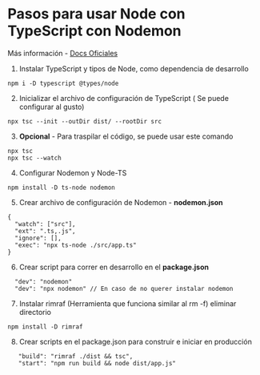 # Pasos para usar Node con TypeScript con Nodemon

Más información - [Docs Oficiales](https://nodejs.org/en/learn/getting-started/nodejs-with-typescript)

1. Instalar TypeScript y tipos de Node, como dependencia de desarrollo

```
npm i -D typescript @types/node
```

2. Inicializar el archivo de configuración de TypeScript ( Se puede configurar al gusto)

```
npx tsc --init --outDir dist/ --rootDir src
```

3. **Opcional** - Para traspilar el código, se puede usar este comando

```
npx tsc
npx tsc --watch
```

4. Configurar Nodemon y Node-TS

```
npm install -D ts-node nodemon
```

5. Crear archivo de configuración de Nodemon - **nodemon.json**

```
{
  "watch": ["src"],
  "ext": ".ts,.js",
  "ignore": [],
  "exec": "npx ts-node ./src/app.ts"
}
```

6. Crear script para correr en desarrollo en el **package.json**

```
  "dev": "nodemon"
  "dev": "npx nodemon" // En caso de no querer instalar nodemon
```

7. Instalar rimraf (Herramienta que funciona similar al rm -f) eliminar directorio

```
npm install -D rimraf
```

8. Crear scripts en el package.json para construir e iniciar en producción

```
   "build": "rimraf ./dist && tsc",
   "start": "npm run build && node dist/app.js"
```
